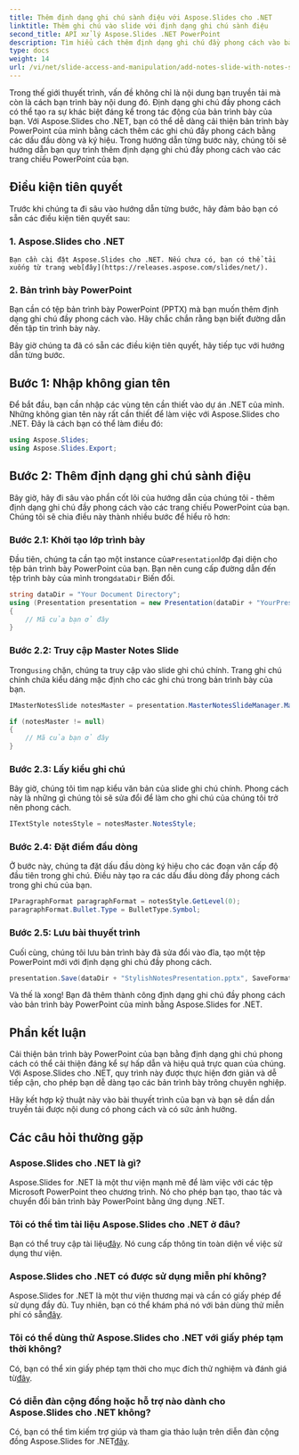 ```yaml
---
title: Thêm định dạng ghi chú sành điệu với Aspose.Slides cho .NET
linktitle: Thêm ghi chú vào slide với định dạng ghi chú sành điệu
second_title: API xử lý Aspose.Slides .NET PowerPoint
description: Tìm hiểu cách thêm định dạng ghi chú đầy phong cách vào bản trình bày PowerPoint của bạn bằng Aspose.Slides cho .NET. Cải thiện trang trình bày của bạn bằng các ký hiệu và dấu đầu dòng.
type: docs
weight: 14
url: /vi/net/slide-access-and-manipulation/add-notes-slide-with-notes-style/
---
```


Trong thế giới thuyết trình, vấn đề không chỉ là nội dung bạn truyền tải mà còn là cách bạn trình bày nội dung đó. Định dạng ghi chú đầy phong cách có thể tạo ra sự khác biệt đáng kể trong tác động của bản trình bày của bạn. Với Aspose.Slides cho .NET, bạn có thể dễ dàng cải thiện bản trình bày PowerPoint của mình bằng cách thêm các ghi chú đầy phong cách bằng các dấu đầu dòng và ký hiệu. Trong hướng dẫn từng bước này, chúng tôi sẽ hướng dẫn bạn quy trình thêm định dạng ghi chú đầy phong cách vào các trang chiếu PowerPoint của bạn.

## Điều kiện tiên quyết

Trước khi chúng ta đi sâu vào hướng dẫn từng bước, hãy đảm bảo bạn có sẵn các điều kiện tiên quyết sau:

### 1. Aspose.Slides cho .NET
    Bạn cần cài đặt Aspose.Slides cho .NET. Nếu chưa có, bạn có thể tải xuống từ trang web[đây](https://releases.aspose.com/slides/net/).

### 2. Bản trình bày PowerPoint
   Bạn cần có tệp bản trình bày PowerPoint (PPTX) mà bạn muốn thêm định dạng ghi chú đầy phong cách vào. Hãy chắc chắn rằng bạn biết đường dẫn đến tập tin trình bày này.

Bây giờ chúng ta đã có sẵn các điều kiện tiên quyết, hãy tiếp tục với hướng dẫn từng bước.

## Bước 1: Nhập không gian tên

Để bắt đầu, bạn cần nhập các vùng tên cần thiết vào dự án .NET của mình. Những không gian tên này rất cần thiết để làm việc với Aspose.Slides cho .NET. Đây là cách bạn có thể làm điều đó:

```csharp
using Aspose.Slides;
using Aspose.Slides.Export;
```

## Bước 2: Thêm định dạng ghi chú sành điệu

Bây giờ, hãy đi sâu vào phần cốt lõi của hướng dẫn của chúng tôi - thêm định dạng ghi chú đầy phong cách vào các trang chiếu PowerPoint của bạn. Chúng tôi sẽ chia điều này thành nhiều bước để hiểu rõ hơn:

### Bước 2.1: Khởi tạo lớp trình bày

 Đầu tiên, chúng ta cần tạo một instance của`Presentation`lớp đại diện cho tệp bản trình bày PowerPoint của bạn. Bạn nên cung cấp đường dẫn đến tệp trình bày của mình trong`dataDir` Biến đổi.

```csharp
string dataDir = "Your Document Directory";
using (Presentation presentation = new Presentation(dataDir + "YourPresentation.pptx"))
{
    // Mã của bạn ở đây
}
```

### Bước 2.2: Truy cập Master Notes Slide

 Trong`using` chặn, chúng ta truy cập vào slide ghi chú chính. Trang ghi chú chính chứa kiểu dáng mặc định cho các ghi chú trong bản trình bày của bạn.

```csharp
IMasterNotesSlide notesMaster = presentation.MasterNotesSlideManager.MasterNotesSlide;

if (notesMaster != null)
{
    // Mã của bạn ở đây
}
```

### Bước 2.3: Lấy kiểu ghi chú

Bây giờ, chúng tôi tìm nạp kiểu văn bản của slide ghi chú chính. Phong cách này là những gì chúng tôi sẽ sửa đổi để làm cho ghi chú của chúng tôi trở nên phong cách.

```csharp
ITextStyle notesStyle = notesMaster.NotesStyle;
```

### Bước 2.4: Đặt điểm đầu dòng

Ở bước này, chúng ta đặt dấu đầu dòng ký hiệu cho các đoạn văn cấp độ đầu tiên trong ghi chú. Điều này tạo ra các dấu đầu dòng đầy phong cách trong ghi chú của bạn.

```csharp
IParagraphFormat paragraphFormat = notesStyle.GetLevel(0);
paragraphFormat.Bullet.Type = BulletType.Symbol;
```

### Bước 2.5: Lưu bài thuyết trình

Cuối cùng, chúng tôi lưu bản trình bày đã sửa đổi vào đĩa, tạo một tệp PowerPoint mới với định dạng ghi chú đầy phong cách.

```csharp
presentation.Save(dataDir + "StylishNotesPresentation.pptx", SaveFormat.Pptx);
```

Và thế là xong! Bạn đã thêm thành công định dạng ghi chú đầy phong cách vào bản trình bày PowerPoint của mình bằng Aspose.Slides for .NET.

## Phần kết luận

Cải thiện bản trình bày PowerPoint của bạn bằng định dạng ghi chú phong cách có thể cải thiện đáng kể sự hấp dẫn và hiệu quả trực quan của chúng. Với Aspose.Slides cho .NET, quy trình này được thực hiện đơn giản và dễ tiếp cận, cho phép bạn dễ dàng tạo các bản trình bày trông chuyên nghiệp.

Hãy kết hợp kỹ thuật này vào bài thuyết trình của bạn và bạn sẽ dần dần truyền tải được nội dung có phong cách và có sức ảnh hưởng.

## Các câu hỏi thường gặp

### Aspose.Slides cho .NET là gì?
Aspose.Slides for .NET là một thư viện mạnh mẽ để làm việc với các tệp Microsoft PowerPoint theo chương trình. Nó cho phép bạn tạo, thao tác và chuyển đổi bản trình bày PowerPoint bằng ứng dụng .NET.

### Tôi có thể tìm tài liệu Aspose.Slides cho .NET ở đâu?
 Bạn có thể truy cập tài liệu[đây](https://reference.aspose.com/slides/net/). Nó cung cấp thông tin toàn diện về việc sử dụng thư viện.

### Aspose.Slides cho .NET có được sử dụng miễn phí không?
 Aspose.Slides for .NET là một thư viện thương mại và cần có giấy phép để sử dụng đầy đủ. Tuy nhiên, bạn có thể khám phá nó với bản dùng thử miễn phí có sẵn[đây](https://releases.aspose.com/).

### Tôi có thể dùng thử Aspose.Slides cho .NET với giấy phép tạm thời không?
Có, bạn có thể xin giấy phép tạm thời cho mục đích thử nghiệm và đánh giá từ[đây](https://purchase.aspose.com/temporary-license/).

### Có diễn đàn cộng đồng hoặc hỗ trợ nào dành cho Aspose.Slides cho .NET không?
 Có, bạn có thể tìm kiếm trợ giúp và tham gia thảo luận trên diễn đàn cộng đồng Aspose.Slides for .NET[đây](https://forum.aspose.com/).